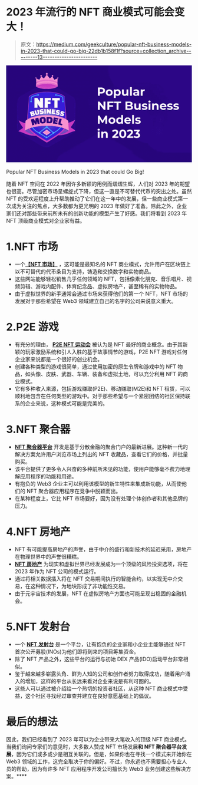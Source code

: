 # 2023 年流行的 NFT 商业模式可能会变大！

> 原文：<https://medium.com/geekculture/popular-nft-business-models-in-2023-that-could-go-big-22db1b158f1f?source=collection_archive---------13----------------------->

![](img/a236ff30a0869393d938fb939a5b9cb9.png)

Popular NFT Business Models in 2023 that could Go Big!

随着 NFT 空间在 2022 年因许多新颖的用例而熠熠生辉，人们对 2023 年的期望也很高。尽管加密市场呈螺旋式下降，但这一直是不可替代代币的突出之处。虽然 NFT 的受欢迎程度上升帮助推动了它们在这一年中的发展，但一些商业模式第一次成为关注的焦点，大多数都为更光明的 2023 年做好了准备。除此之外，企业家们还对那些带来前所未有的创新功能的模型产生了好感。我们将看到 2023 年 NFT 顶级商业模式对企业家有益。

# 1.NFT 市场

*   一个[**【NFT 市场】**](https://www.blockchainappfactory.com/nft-marketplace-development?utm_source=Medium+GC&utm_medium=26%2F11%2F22&utm_campaign=senpagapandian) ，这可能是最知名的 NFT 商业模式，允许用户在区块链上以不可替代的代币条目为支持，铸造和交换数字和实物商品。
*   这些网站能够轻松销售几乎任何领域的 NFT，包括像素化朋克、音乐唱片、视频剪辑、游戏内配件、体育纪念品、虚拟房地产，甚至稀有的实物物品。
*   由于虚拟世界的新手通常会通过市场来获得他们的第一个 NFT，NFT 市场的发展对于那些希望在 Web3 领域建立自己的名字的公司来说意义重大。

# 2.P2E 游戏

*   有充分的理由， [**P2E NFT 运动会**](https://www.blockchainappfactory.com/p2e-nft-game-development?utm_source=Medium+GC&utm_medium=26%2F11%2F22&utm_campaign=senpagapandian) 被认为是 NFT 最好的商业概念。由于其新颖的玩家激励系统和引人入胜的基于故事情节的游戏，P2E NFT 游戏对任何企业家来说都是一个很好的创业机会。
*   创建各种类型的游戏很简单，通过使用加密的原生令牌和游戏中的 NFT 物品，如头像、皮肤、武器、车辆、装备和虚拟土地，可以充分利用 NFT 的商业模式。
*   它有多种收入来源，包括游戏赚取(P2E)、移动赚取(M2E)和 NFT 租赁，可以顺利地包含在任何类型的游戏中。对于那些希望与一个紧密团结的社区保持联系的企业来说，这种模式可能是完美的。

# 3.NFT 聚合器

*   [**NFT 聚合器平台**](https://www.blockchainappfactory.com/nft-aggregator-marketplace-development?utm_source=Medium+GC&utm_medium=26%2F11%2F22&utm_campaign=senpagapandian) 开发是基于分散金融的聚合门户的最新进展。这种新一代的解决方案允许用户浏览市场上列出的 NFT 收藏品，查看它们的价格，并批量购买。
*   该平台提供了更多令人兴奋的多种前所未见的功能，使用户能够毫不费力地理解应用程序的功能和用途。
*   有抱负的 Web3 企业主可以利用该模型的新生特性来集成新功能，从而使他们的 NFT 聚合器应用程序在竞争中脱颖而出。
*   在某种程度上，它比 NFT 市场要好，因为没有处理个体创作者和其他品牌的压力。

# 4.NFT 房地产

*   NFT 有可能提高房地产的声誉，由于中介的盛行和新技术的延迟采用，房地产在物理世界中的声誉很糟糕。
*   [**NFT 房地产**](https://www.blockchainappfactory.com/nft-for-realestate?utm_source=Medium+GC&utm_medium=26%2F11%2F22&utm_campaign=senpagapandian) 为现实和虚拟世界已经发展成为一个顶级的风险投资选项，将在 2023 年作为 NFT 公司的模式运行。
*   通过将相关数据插入将在 NFT 交易期间执行的智能合约，以实现无中介交易，在这种情况下，为地块形成了非功能性交易。
*   由于元宇宙技术的发展，NFT 在虚拟房地产方面也可能呈现出稳固的金融机会。

# 5.NFT 发射台

*   一个 [**NFT 发射台**](https://www.blockchainappfactory.com/nft-launchpad-development-service?utm_source=Medium+GC&utm_medium=26%2F11%2F22&utm_campaign=senpagapandian) 是一个平台，让有抱负的企业家和小企业主能够通过 NFT 首次公开募股(INOs)为他们即将到来的项目筹集资金。
*   除了 NFT 产品之外，这些平台的运行与初始 DEX 产品(IDO)启动平台非常相似。
*   鉴于越来越多崭露头角、鲜为人知的公司和创作者努力取得成功，随着用户涌入的增加，这样的平台从长远来看对企业来说是有利可图的。
*   这些人可以通过被介绍给一个热切的投资者社区，从这种 NFT 商业模式中受益，这个社区寻找经过审查并建立在良好意愿基础上的倡议。

# 最后的想法

因此，我们已经看到了 2023 年可以为企业带来大笔收入的顶级 NFT 商业模式。当我们询问专家们的意见时，大多数人赞成 NFT 市场发展[](https://www.blockchainappfactory.com/nft-marketplace-development?utm_source=Medium+GC&utm_medium=26%2F11%2F22&utm_campaign=senpagapandian)**和 NFT 聚合器平台发展**，因为它们或多或少是相互关联的。但是，如果你也在寻找一个模式来开始你在 Web3 领域的工作，这完全取决于你的偏好。不过，你永远也不需要担心专业人员的帮助，因为有许多 NFT 应用程序开发公司擅长为 Web3 业务创建这些解决方案。****